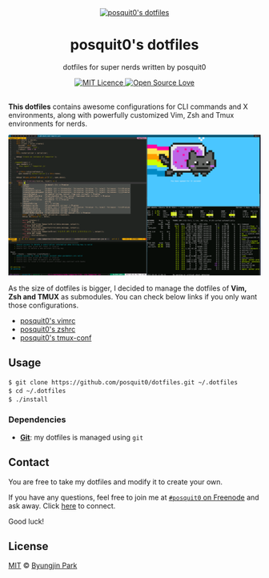 <div align="center">
  <a href="https://github.com/posquit0/dotfiles" title="Identif.js">
    <img alt="posquit0's dotfiles" src="https://raw.githubusercontent.com/posquit0/dotfiles/master/icon.png" width="128px" />
  </a>
  <br />
  <h1>posquit0's dotfiles</h1>
</div>

<p align="center">
  dotfiles for super nerds written by posquit0
</p>

<div align="center">
  <a href="https://opensource.org/licenses/mit-license.php">
    <img alt="MIT Licence" src="https://badges.frapsoft.com/os/mit/mit.svg?v=103" />
  </a>
  <a href="https://github.com/ellerbrock/open-source-badge/">
    <img alt="Open Source Love" src="https://badges.frapsoft.com/os/v1/open-source.svg?v=103" />
  </a>
</div>

<br />

**This dotfiles** contains awesome configurations for CLI commands and X environments, along with powerfully customized Vim, Zsh and Tmux environments for nerds.

<div align="center">
  <img alt="screenshot" src="https://raw.githubusercontent.com/posquit0/i/master/dotfiles/screenshot.png" />
</div>

As the size of dotfiles is bigger, I decided to manage the dotfiles of **Vim, Zsh and TMUX** as submodules. You can check below links if you only want those configurations.

- [posquit0's vimrc](https://github.com/posquit0/vimrc)
- [posquit0's zshrc](https://github.com/posquit0/zshrc)
- [posquit0's tmux-conf](https://github.com/posquit0/tmux-conf)


## Usage

```bash
$ git clone https://github.com/posquit0/dotfiles.git ~/.dotfiles
$ cd ~/.dotfiles
$ ./install
```

### Dependencies

- [**Git**](https://git-scm.com/): my dotfiles is managed using `git`


## Contact

You are free to take my dotfiles and modify it to create your own.

If you have any questions, feel free to join me at [`#posquit0` on Freenode](irc://irc.freenode.net/posquit0) and ask away. Click [here](https://kiwiirc.com/client/irc.freenode.net/posquit0) to connect.

Good luck!


## License

[MIT](https://github.com/posquit0/dofiles/blob/master/LICENSE) © [Byungjin Park](http://www.posquit0.com)
